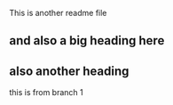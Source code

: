 This is another readme file

## and also a big heading here

## also another heading 

this is from branch 1